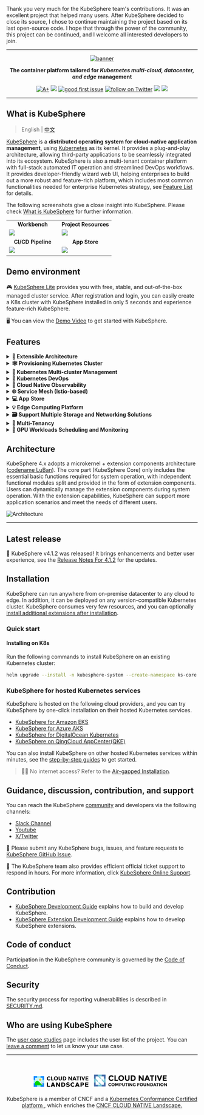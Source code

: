 Thank you very much for the KubeSphere team's contributions. It was an excellent project that helped many users. After KubeSphere decided to close its source, I chose to continue maintaining the project based on its last open-source code. I hope that through the power of the community, this project can be continued, and I welcome all interested developers to join.

----

<p align="center">
<a href="https://kubesphere.io/"><img src="docs/images/kubesphere-icon.gif" alt="banner" width="200px"></a>
</p>

<p align="center">
<b>The container platform tailored for <i>Kubernetes multi-cloud, datacenter, and edge</i> management</b>
</p>

<p align=center>
<a href="https://goreportcard.com/report/github.com/kubesphere/kubesphere"><img src="https://goreportcard.com/badge/github.com/kubesphere/kubesphere" alt="A+"></a>
<a href="https://hub.docker.com/r/kubesphere/ks-installer"><img src="https://img.shields.io/docker/pulls/kubesphere/ks-installer"></a>
<a href="https://github.com/kubesphere/kubesphere/issues?q=is%3Aissue+is%3Aopen+sort%3Aupdated-desc+label%3A%22good+first+issue%22"><img src="https://img.shields.io/github/issues/kubesphere/kubesphere/good%20first%20issue?logo=github" alt="good first issue"></a>
<a href="https://twitter.com/intent/follow?screen_name=KubeSphere"><img src="https://img.shields.io/twitter/follow/KubeSphere?style=social" alt="follow on Twitter"></a>
<a href="https://join.slack.com/t/kubesphere/shared_invite/zt-2b4t6rdb4-ico_4UJzCln_S2c1pcrIpQ"><img src="https://img.shields.io/badge/Slack-2000%2B-blueviolet?logo=slack&amp;logoColor=white"></a>
<a href="https://www.youtube.com/channel/UCyTdUQUYjf7XLjxECx63Hpw"><img src="https://img.shields.io/youtube/channel/subscribers/UCyTdUQUYjf7XLjxECx63Hpw?style=social"></a>
</p>


----

## What is KubeSphere

> English | [中文](README_zh.md)

[KubeSphere](https://kubesphere.io/) is a **distributed operating system for cloud-native application management**,
using [Kubernetes](https://kubernetes.io) as its kernel. It provides a plug-and-play architecture, allowing third-party
applications to be seamlessly integrated into its ecosystem. KubeSphere is also a multi-tenant container platform with
full-stack automated IT operation and streamlined DevOps workflows. It provides developer-friendly wizard web UI,
helping enterprises to build out a more robust and feature-rich platform, which includes most common functionalities
needed for enterprise Kubernetes strategy, see [Feature List](#features) for details.

The following screenshots give a close insight into KubeSphere. Please
check [What is KubeSphere](https://kubesphere.io/docs/introduction/what-is-kubesphere/) for further information.

<table>
  <tr>
      <td width="50%" align="center"><b>Workbench</b></td>
      <td width="50%" align="center"><b>Project Resources</b></td>
  </tr>
  <tr>
     <td><img src="docs/images/console.png"/></td>
     <td><img src="docs/images/project.png"/></td>
  </tr>
  <tr>
      <td width="50%" align="center"><b>CI/CD Pipeline</b></td>
      <td width="50%" align="center"><b>App Store</b></td>
  </tr>
  <tr>
     <td><img src="docs/images/cicd.png"/></td>
     <td><img src="docs/images/app-store.png"/></td>
  </tr>
</table>

## Demo environment

🎮 [KubeSphere Lite](https://kubesphere.cloud/en/console/managed-cluster/) provides you with free, stable, and
out-of-the-box managed cluster service. After registration and login, you can easily create a K8s cluster with
KubeSphere installed in only 5 seconds and experience feature-rich KubeSphere.

🖥 You can view the [Demo Video](https://youtu.be/YxZ1YUv0CYs) to get started with KubeSphere.

## Features

<details>
<summary><b>🧩 Extensible Architecture</b></summary>  
Designed for flexibility, supporting plugin-based extensions and seamless integrations. Easily customize and expand functionalities to meet evolving needs. <a href="https://kubesphere.io/docs/v4.1/01-intro/02-architecture/">Learn more</a>.  
</details>

<details>
  <summary><b>🕸 Provisioning Kubernetes Cluster</b></summary>
  Support deploy Kubernetes on any infrastructure, support online and air-gapped installation. <a href="https://kubesphere.io/docs/v4.1/03-installation-and-upgrade/02-install-kubesphere/">Learn more</a>.
  </details>

<details>
  <summary><b>🔗 Kubernetes Multi-cluster Management</b></summary>
  Provide a centralized control plane to manage multiple Kubernetes clusters, and support the ability to propagate an app to multiple K8s clusters across different cloud providers.
  </details>

<details>
  <summary><b>🤖 Kubernetes DevOps</b></summary>
  Provide GitOps-based CD solutions and use Argo CD to provide the underlying support, collecting CD status information in real time. With the mainstream CI engine Jenkins integrated, DevOps has never been easier. <a href="https://kubesphere.io/docs/v4.1/11-use-extensions/01-devops/01-overview/">Learn more</a>.
  </details>

<details>
  <summary><b>🔎 Cloud Native Observability</b></summary>
  Multi-dimensional monitoring, events and auditing logs are supported; multi-tenant log query and collection, alerting and notification are built-in. <a href="https://kubesphere.io/docs/v4.1/11-use-extensions/05-observability-platform/">Learn more</a>.
  </details>

<details>
  <summary><b>🌐 Service Mesh (Istio-based)</b></summary>
  Provide fine-grained traffic management, observability and tracing for distributed microservice applications, provides visualization for traffic topology. <a href="https://kubesphere.io/docs/v4.1/11-use-extensions/03-service-mesh/">Learn more</a>.
  </details>

<details>
  <summary><b>💻 App Store</b></summary>
  Provide an App Store for Helm-based applications, and offer application lifecycle management on Kubernetes platform. <a href="https://kubesphere.io/docs/v4.1/11-use-extensions/02-app-store/02-app-management/">Learn more</a>.
  </details>

<details>
  <summary><b>💡 Edge Computing Platform</b></summary>
  KubeSphere integrates <a href="https://kubeedge.io/en/">KubeEdge</a> to enable users to deploy applications on the edge devices and view logs and monitoring metrics of them on the console. <a href="https://kubesphere.io/docs/v4.1/11-use-extensions/17-kubeedge/">Learn more</a>.
  </details>

<details>
  <summary><b>🗃 Support Multiple Storage and Networking Solutions</b></summary>
  <li>Support GlusterFS, CephRBD, NFS, LocalPV solutions, and provide CSI plugins to consume storage from multiple cloud providers.</li><li>Provide Load Balancer Implementation <a href="https://github.com/kubesphere/openelb">OpenELB</a> for Kubernetes in bare-metal, edge, and virtualization.</li><li> Provides network policy and Pod IP pools management, support Calico, Flannel, Kube-OVN</li>.</li>.
  </details>

<details>
<summary><b>🏢 Multi-Tenancy</b></summary>  
Isolated workspaces with role-based access control ensure secure resource sharing across multiple tenants. Supports fine-grained permissions and quota management. <a href="https://kubesphere.io/docs/v4.1/08-workspace-management/">Learn more</a>.  
</details>

<details>
  <summary><b>🧠 GPU Workloads Scheduling and Monitoring</b></summary>
  Create GPU workloads on the GUI, schedule GPU resources, and manage GPU resource quotas by tenant.
  </details>

## Architecture

KubeSphere 4.x adopts a microkernel + extension components architecture ([codename LuBan](https://kubesphere.io/docs/v4.1/01-intro/01-introduction/)). The core part (KubeSphere Core) only includes the essential basic functions required for system operation, with independent functional modules split and provided in the form of extension components. Users can dynamically manage the extension components during system operation. With the extension capabilities, KubeSphere can support more application scenarios and meet the needs of different users.

![Architecture](docs/images/architecture.png)

----

## Latest release

🎉 KubeSphere v4.1.2 was released! It brings enhancements and better user experience, see
the [Release Notes For 4.1.2](https://kubesphere.io/docs/v4.1/20-release-notes/release-v412/) for the updates.

## Installation

KubeSphere can run anywhere from on-premise datacenter to any cloud to edge. In addition, it can be deployed on any
version-compatible Kubernetes cluster. KubeSphere consumes very few resources, and you can
optionally [install additional extensions after installation](https://kubesphere.io/docs/v4.1/02-quickstart/03-install-an-extension/).

### Quick start

#### Installing on K8s

Run the following commands to install KubeSphere on an existing Kubernetes cluster:

```bash
helm upgrade --install -n kubesphere-system --create-namespace ks-core https://charts.kubesphere.io/main/ks-core-1.1.3.tgz --debug --wait
```

### KubeSphere for hosted Kubernetes services

KubeSphere is hosted on the following cloud providers, and you can try KubeSphere by one-click installation on their
hosted Kubernetes services.

- [KubeSphere for Amazon EKS](https://aws.amazon.com/quickstart/architecture/qingcloud-kubesphere/)
- [KubeSphere for Azure AKS](https://market.azure.cn/marketplace/apps/qingcloud.kubesphere)
- [KubeSphere for DigitalOcean Kubernetes](https://marketplace.digitalocean.com/apps/kubesphere)
- [KubeSphere on QingCloud AppCenter(QKE)](https://www.qingcloud.com/products/kubesphereqke)

You can also install KubeSphere on other hosted Kubernetes services within minutes, see
the [step-by-step guides](https://kubesphere.io/docs/v4.1/02-quickstart/01-install-kubesphere/) to get started.

> 👨‍💻 No internet access? Refer to
> the [Air-gapped Installation](https://kubesphere.io/docs/v4.1/03-installation-and-upgrade/02-install-kubesphere/04-offline-installation/).

## Guidance, discussion, contribution, and support

You can reach the KubeSphere [community](https://github.com/kubesphere/community) and developers via the following
channels:

- [Slack Channel](https://join.slack.com/t/kubesphere/shared_invite/zt-2b4t6rdb4-ico_4UJzCln_S2c1pcrIpQ)
- [Youtube](https://www.youtube.com/channel/UCyTdUQUYjf7XLjxECx63Hpw)
- [X/Twitter](https://x.com/KubeSphere)

:hugs: Please submit any KubeSphere bugs, issues, and feature requests
to [KubeSphere GitHub Issue](https://github.com/kubesphere/kubesphere/issues).

:heart_decoration: The KubeSphere team also provides efficient official ticket support to respond in hours. For more
information, click [KubeSphere Online Support](https://kubesphere.cloud/en/ticket/).

## Contribution

- [KubeSphere Development Guide](https://github.com/kubesphere/community/tree/master/developer-guide/development)
  explains how to build and develop KubeSphere.
- [KubeSphere Extension Development Guide](https://dev-guide.kubesphere.io/extension-dev-guide/en/) explains how to
  develop KubeSphere extensions.

## Code of conduct

Participation in the KubeSphere community is governed by
the [Code of Conduct](https://github.com/kubesphere/community/blob/master/code-of-conduct.md).

## Security

The security process for reporting vulnerabilities is described in [SECURITY.md](./SECURITY.md).

## Who are using KubeSphere

The [user case studies](https://kubesphere.io/case/) page includes the user list of the project. You
can [leave a comment](https://github.com/kubesphere/kubesphere/issues/4123) to let us know your use case.

---

<p align="center">
<br/><br/>
<img src="https://raw.githubusercontent.com/cncf/artwork/refs/heads/main/other/cncf-landscape/horizontal/color/cncf-landscape-horizontal-color.svg" width="150"/>&nbsp;&nbsp;<img src="https://raw.githubusercontent.com/cncf/artwork/refs/heads/main/other/cncf/horizontal/color/cncf-color.svg" width="200"/>&nbsp;&nbsp;
<br/><br/>
KubeSphere is a member of CNCF and a <a href="https://www.cncf.io/certification/software-conformance/#logos">Kubernetes Conformance Certified platform
</a>, which enriches the <a href="https://landscape.cncf.io/?landscape=observability-and-analysis&group=certified-partners-and-providers&item=platform--certified-kubernetes-distribution--kubesphere">CNCF CLOUD NATIVE Landscape.
</a>
</p>
